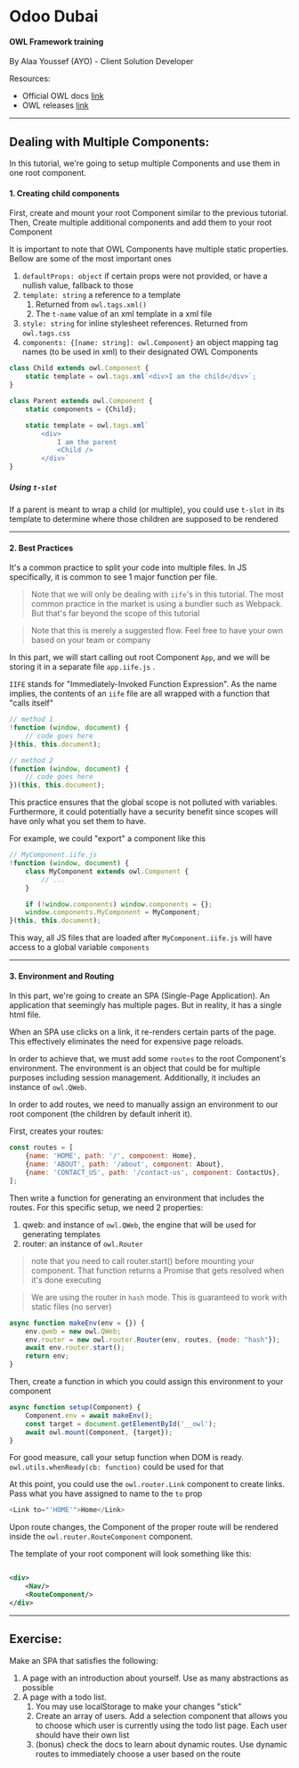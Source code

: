 Odoo Dubai
==========

#### OWL Framework training

By Alaa Youssef (AYO) - Client Solution Developer

Resources:

- Official OWL docs [link](https://github.com/odoo/owl/tree/master/doc)
- OWL releases [link](https://github.com/odoo/owl/releases)

------------------

Dealing with Multiple Components:
------------

In this tutorial, we're going to setup multiple Components and use them in one root component.

#### 1. Creating child components

First, create and mount your root Component similar to the previous tutorial. Then, Create multiple additional
components and add them to your root Component

It is important to note that OWL Components have multiple static properties. Bellow are some of the most important ones

1. `defaultProps: object` if certain props were not provided, or have a nullish value, fallback to those
2. `template: string` a reference to a template
    1. Returned from `owl.tags.xml()`
    2. The `t-name` value of an xml template in a xml file
3. `style: string` for inline stylesheet references. Returned from `owl.tags.css`
4. `components: {[name: string]: owl.Component}` an object mapping tag names (to be used in xml) to their designated OWL
   Components

```javascript
class Child extends owl.Component {
    static template = owl.tags.xml`<div>I am the child</div>`;
}

class Parent extends owl.Component {
    static components = {Child};

    static template = owl.tags.xml`
        <div>
            I am the parent
            <Child />
        </div>`
}
```

##### Using `t-slot`

If a parent is meant to wrap a child (or multiple), you could use `t-slot` in its template to determine where those
children are supposed to be rendered

---

#### 2. Best Practices

It's a common practice to split your code into multiple files. In JS specifically, it is common to see 1 major function
per file.

> Note that we will only be dealing with `iife`'s in this tutorial. The most common practice in the
> market is using a bundler such as Webpack. But that's far beyond the scope of this tutorial

> Note that this is merely a suggested flow. Feel free to have your own based on your team or company

In this part, we will start calling out root Component `App`, and we will be storing it in a separate file `app.iife.js`
.

`IIFE` stands for "Immediately-Invoked Function Expression". As the name implies, the contents of an
`iife` file are all wrapped with a function that "calls itself"

```javascript
// method 1
!function (window, document) {
    // code goes here
}(this, this.document);
```

```javascript
// method 2
(function (window, document) {
    // code goes here
})(this, this.document);
```

This practice ensures that the global scope is not polluted with variables. Furthermore, it could potentially have a
security benefit since scopes will have only what you set them to have.

For example, we could "export" a component like this

```javascript
// MyComponent.iife.js
!function (window, document) {
    class MyComponent extends owl.Component {
        // ...
    }

    if (!window.components) window.components = {};
    window.components.MyComponent = MyComponent;
}(this, this.document);
```

This way, all JS files that are loaded after `MyComponent.iife.js` will have access to a global variable `components`

---

#### 3. Environment and Routing

In this part, we're going to create an SPA (Single-Page Application). An application that seemingly has multiple pages.
But in reality, it has a single html file.

When an SPA use clicks on a link, it re-renders certain parts of the page. This effectively eliminates the need for
expensive page reloads.

In order to achieve that, we must add some `routes` to the root Component's environment. The environment is an object
that could be for multiple purposes including session management. Additionally, it includes an instance of `owl.QWeb`.

In order to add routes, we need to manually assign an environment to our root component (the children by default inherit
it).

First, creates your routes:

```javascript
const routes = [
    {name: 'HOME', path: '/', component: Home},
    {name: 'ABOUT', path: '/about', component: About},
    {name: 'CONTACT_US', path: '/contact-us', component: ContactUs},
];
```

Then write a function for generating an environment that includes the routes. For this specific setup, we need 2
properties:

1. qweb: and instance of `owl.QWeb`, the engine that will be used for generating templates
2. router: an instance of `owl.Router`

> note that you need to call router.start() before mounting your component. That function returns a Promise that gets
> resolved when it's done executing

> We are using the router in `hash` mode. This is guaranteed to work with static files (no server)

```javascript
async function makeEnv(env = {}) {
    env.qweb = new owl.QWeb;
    env.router = new owl.router.Router(env, routes, {mode: "hash"});
    await env.router.start();
    return env;
}
```

Then, create a function in which you could assign this environment to your component

```javascript
async function setup(Component) {
    Component.env = await makeEnv();
    const target = document.getElementById('__owl');
    await owl.mount(Component, {target});
}
```

For good measure, call your setup function when DOM is ready. `owl.utils.whenReady(cb: function)` could be used for that

At this point, you could use the `owl.router.Link` component to create links. Pass what you have assigned to name to
the `to` prop

```javascript
<Link to="'HOME'">Home</Link>
```

Upon route changes, the Component of the proper route will be rendered inside the `owl.router.RouteComponent` component.

The template of your root component will look something like this:

```xml

<div>
    <Nav/>
    <RouteComponent/>
</div>
```

---

Exercise:
---------

Make an SPA that satisfies the following:

1. A page with an introduction about yourself. Use as many abstractions as possible
2. A page with a todo list.
    1. You may use localStorage to make your changes "stick"
    2. Create an array of users. Add a selection component that allows you to choose which user is currently using the
       todo list page. Each user should have their own list
    3. (bonus) check the docs to learn about dynamic routes. Use dynamic routes to immediately choose a user based on
       the route
